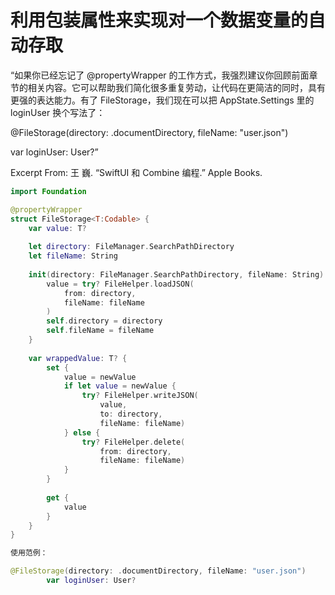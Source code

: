 # 利用包装属性来实现对一个数据变量的自动存取

“如果你已经忘记了 @propertyWrapper 的工作方式，我强烈建议你回顾前面章节的相关内容。它可以帮助我们简化很多重复劳动，让代码在更简洁的同时，具有更强的表达能力。有了 FileStorage，我们现在可以把 AppState.Settings 里的 loginUser 换个写法了：

@FileStorage(directory: .documentDirectory, fileName: "user.json")

var loginUser: User?”

Excerpt From: 王 巍. “SwiftUI 和 Combine 编程.” Apple Books.

```swift
import Foundation

@propertyWrapper
struct FileStorage<T:Codable> {
    var value: T?
    
    let directory: FileManager.SearchPathDirectory
    let fileName: String
    
    init(directory: FileManager.SearchPathDirectory, fileName: String) {
        value = try? FileHelper.loadJSON(
            from: directory,
            fileName: fileName
        )
        self.directory = directory
        self.fileName = fileName
    }
    
    var wrappedValue: T? {
        set {
            value = newValue
            if let value = newValue {
                try? FileHelper.writeJSON(
                    value,
                    to: directory,
                    fileName: fileName)
            } else {
                try? FileHelper.delete(
                    from: directory,
                    fileName: fileName)
            }
        }
        
        get {
            value
        }
    }
}

使用范例：

@FileStorage(directory: .documentDirectory, fileName: "user.json")
        var loginUser: User?
```